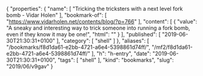 {
  "properties": {
    "name": [
      "Tricking the tricksters with a next level fork bomb - Vidar Holen"
    ],
    "bookmark-of": [
      "https://www.vidarholen.net/contents/blog/?p=766"
    ],
    "content": [
      {
        "value": "A sneaky and interesting way to trick someone into running a fork bomb, even if they know it may be one!",
        "html": ""
      }
    ],
    "published": [
      "2019-06-30T21:30:31+0100"
    ],
    "category": [
      "shell"
    ]
  },
  "aliases": [
    "/bookmarks/f8d1da61-e2bb-4721-a6e4-5398861d74ff/",
    "/mf2/f8d1da61-e2bb-4721-a6e4-5398861d74ff/"
  ],
  "h": "h-entry",
  "date": "2019-06-30T21:30:31+0100",
  "tags": [
    "shell"
  ],
  "kind": "bookmarks",
  "slug": "2019/06/v9gav"
}

